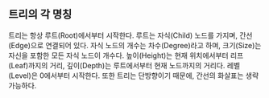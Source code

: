 ## 트리의 각 명칭

트리는 항상 루트(Root)에서부터 시작한다. 루트는 자식(Child) 노드를 가지며, 간선(Edge)으로 연결되어 있다. 자식 노드의 개수는 차수(Degree)라고 하며, 크기(Size)는 자신을 포함한 모든 자식 노드이 개수다. 높이(Height)는 현재 위치에서부터 리프(Leaf)까지의 거리, 깊이(Depth)는 루트에서부터 현재 노드까지의 거리다. 레벨(Level)은 0에서부터 시작한다. 또한 트리는 단방향이기 때문에, 간선의 화살표는 생략 가능하다.
